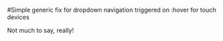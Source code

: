 #Simple generic fix for dropdown navigation triggered on :hover for touch devices

Not much to say, really!